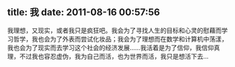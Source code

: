 title: 我
date: 2011-08-16 00:57:56
---

我理想，又现实，或者我只是疯狂吧。我会为了寻找人生的目标和心灵的慰藉而学习哲学，我也会为了外表而尝试化妆品；我会为了理想而在数学和计算机中荡漾，我也会为了现实而去学习这个社会的经济发展……我活着是为了信仰，我信仰真理，不过我也容忍虚伪，我为自己而活，也为世界而活，我只是想活下去…